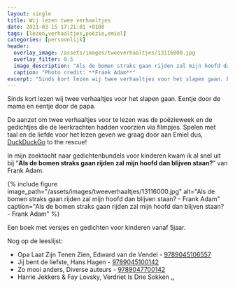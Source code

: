 ```yaml
---
layout: single
title: Wij lezen twee verhaaltjes
date: 2021-03-15 17:21:01 +0100
tags: [lezen,verhaaltjes,poëzie,emiel]
categories: [persoonlijk]
header:
  overlay_image: /assets/images/tweeverhaaltjes/13116000.jpg
  overlay_filter: 0.5
  image_description: "Als de bomen straks gaan rijden zal mijn hoofd dan blijven staan?"
  caption: "Photo credit: **Frank Adam**"
excerpt: "Sinds kort lezen wij twee verhaaltjes voor het slapen gaan. Eentje door de mama en eentje door de papa."
---
```

Sinds kort lezen wij twee verhaaltjes voor het slapen gaan. Eentje door de mama en eentje door de papa.

De aanzet om twee verhaaltjes voor te lezen was de poëzieweek en de gedichtjes die de leerkrachten hadden voorzien via filmpjes. Spelen met taal en de liefde voor het lezen geven we graag door aan Emiel dus, [DuckDuckGo](https://duckduckgo.com) to the rescue!

In mijn zoektocht naar gedichtenbundels voor kinderen kwam ik al snel uit bij “**Als de bomen straks gaan rijden zal mijn hoofd dan blijven staan?**” van Frank Adam.

{% include figure image_path="/assets/images/tweeverhaaltjes/13116000.jpg" alt="Als de bomen straks gaan rijden zal mijn hoofd dan blijven staan? - Frank Adam" caption="Als de bomen straks gaan rijden zal mijn hoofd dan blijven staan? - Frank Adam" %}

Een boek met versjes en gedichten voor kinderen vanaf 5jaar.

Nog op de leeslijst:
* Opa Laat Zijn Tenen Zien, Edward van de Vendel - [9789045106557](https://www.bol.com/nl/p/opa-laat-zijn-tenen-zien/1001004006043487/)
* Jij bent de liefste, Hans Hagen - [9789045100142](https://www.bol.com/nl/p/jij-bent-de-liefste/1001004001807555/)
* Zo mooi anders, Diverse auteurs - [9789047700142](https://www.bol.com/nl/p/zo-mooi-anders/9200000035924479/)
* Harrie Jekkers & Fay Lovsky, Verdriet Is Drie Sokken [..](https://www.bol.com/nl/p/harrie-jekkers-fay-lovsky-verdriet-is-drie-sokken-m-m-v-eric-vaarzon-morel-eric-vloeimans/1000004006274483/)